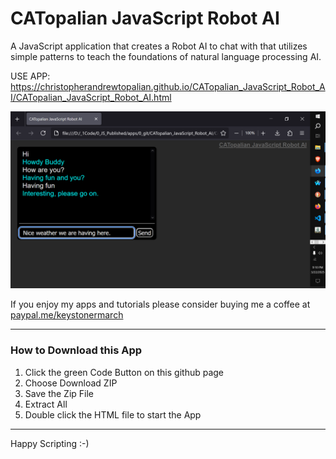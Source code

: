 # CATopalian JavaScript Robot AI
A JavaScript application that creates a Robot AI to chat with that utilizes simple patterns to teach the foundations of natural language processing AI.  

USE APP: https://christopherandrewtopalian.github.io/CATopalian_JavaScript_Robot_AI/CATopalian_JavaScript_Robot_AI.html

![screenshot_001](src/media/textures/screenshots/001.PNG)

If you enjoy my apps and tutorials please consider buying me a coffee at [paypal.me/keystonermarch](https://www.paypal.com/paypalme/keystonermarch)

---

### How to Download this App
1. Click the green Code Button on this github page
2. Choose Download ZIP
3. Save the Zip File
4. Extract All
5. Double click the HTML file to start the App

---

Happy Scripting :-)

